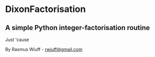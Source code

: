 # DixonFactorisation
 ## A simple Python integer-factorisation routine
Just 'cause

By Rasmus Wiuff - rwiuff@gmail.com
